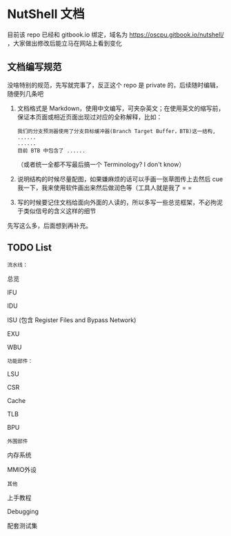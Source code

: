 # NutShell 文档

目前该 repo 已经和 gitbook.io 绑定，域名为 https://oscpu.gitbook.io/nutshell/ ，大家做出修改后能立马在网站上看到变化



## 文档编写规范

没啥特别的规范，先写就完事了，反正这个 repo 是 private 的，后续随时编辑，随便列几条吧

1. 文档格式是 Markdown，使用中文编写，可夹杂英文；在使用英文的缩写前，保证本页面或相近页面出现过对应的全称解释，比如：

   ```
   我们的分支预测器使用了分支目标缓冲器(Branch Target Buffer，BTB)这一结构, ......
   ......
   目前 BTB 中包含了 ......
   ```

   （或者统一全都不写最后搞一个 Terminology? I don't know）

2. 说明结构的时候尽量配图，如果嫌麻烦的话可以手画一张草图传上去然后 cue 我一下，我来使用软件画出来然后做润色等（工具人就是我了 = =

3. 写的时候要记住文档给面向外面的人读的，所以多写一些总览框架，不必拘泥于类似信号的含义这样的细节

先写这么多，后面想到再补充。



## TODO List

`流水线：`

总览

IFU

IDU

ISU (包含 Register Files and Bypass Network)

EXU

WBU

`功能部件：`

LSU

CSR

Cache

TLB

BPU

`外围部件`

内存系统

MMIO外设

`其他`

上手教程

Debugging

配套测试集





